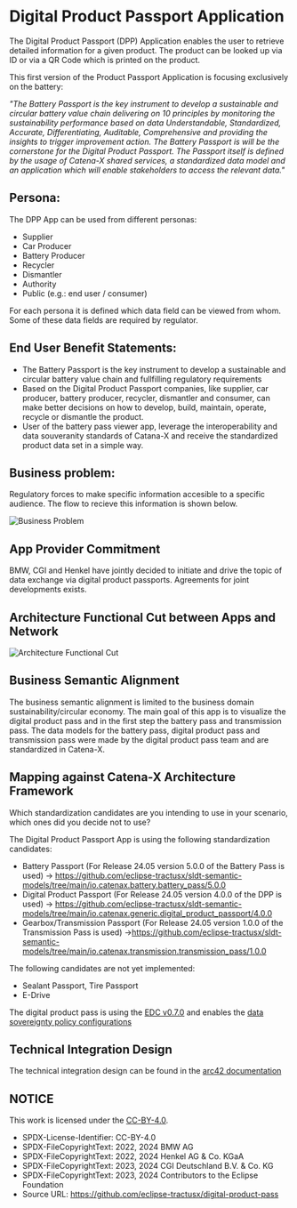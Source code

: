 <!--
#######################################################################

Tractus-X - Digital Product Pass Application 

Copyright (c) 2022, 2024 BMW AG
Copyright (c) 2022, 2024 Henkel AG & Co. KGaA
Copyright (c) 2023, 2024 CGI Deutschland B.V. & Co. KG
Copyright (c) 2023, 2024 Contributors to the Eclipse Foundation

See the NOTICE file(s) distributed with this work for additional
information regarding copyright ownership.

This work is made available under the terms of the
Creative Commons Attribution 4.0 International (CC-BY-4.0) license,
which is available at
https://creativecommons.org/licenses/by/4.0/legalcode.

SPDX-License-Identifier: CC-BY-4.0

#######################################################################
-->

# Digital Product Passport Application


The Digital Product Passport (DPP) Application enables the user to retrieve detailed information for a given product. The product can be looked up via ID or via a QR Code which is printed on the product.  

This first version of the Product Passport Application is focusing exclusively on the battery:  

*"The Battery Passport is the key instrument to develop a sustainable and circular battery value chain delivering on 10 principles by monitoring the sustainability performance based on data Understandable, Standardized, Accurate, Differentiating, Auditable, Comprehensive and providing the insights to trigger improvement action. The Battery Passport is will be the cornerstone for the Digital Product Passport.
The Passport itself is defined by the usage of Catena-X shared services, a standardized data model and an application which will enable stakeholders to access the relevant data."*  

## Persona:

The DPP App can be used from different personas:

* Supplier
* Car Producer
* Battery Producer
* Recycler
* Dismantler
* Authority
* Public (e.g.: end user / consumer)

For each persona it is defined which data field can be viewed from whom. Some of these data fields are required by regulator.  

## End User Benefit Statements:

* The Battery Passport is the key instrument to develop a sustainable and circular battery value chain and fullfilling regulatory requirements
* Based on the Digital Product Passport companies, like supplier, car producer, battery producer, recycler, dismantler and consumer, can make better decisions on how to develop, build, maintain, operate, recycle or dismantle the product.
* User of the battery pass viewer app, leverage the interoperability and data souveranity standards of Catana-X and receive the standardized product data set in a simple way.  

## Business problem:

Regulatory forces to make specific information accesible to a specific audience. The flow to recieve this information is shown below.

![Business Problem](./media/graphBusinessProblem.svg)  

## App Provider Commitment

BMW, CGI and Henkel have jointly decided to initiate and drive the topic of data exchange via digital product passports. Agreements for joint developments exists.  

## Architecture Functional Cut between Apps and Network

![Architecture Functional Cut](./media/graphArchitectureFunctionalCut.svg)  

## Business Semantic Alignment 

The business semantic alignment is limited to the business domain sustainability/circular economy. The main goal of this app is to visualize the digital product pass and in the first step the battery pass and transmission pass. The data models for the battery pass, digital product pass and transmission pass were made by the digital product pass team and are standardized in Catena-X.

## Mapping against Catena-X Architecture Framework

Which standardization candidates are you intending to use in your scenario, which ones did you decide not to use?

The Digital Product Passport App is using the following standardization candidates:

* Battery Passport (For Release 24.05 version 5.0.0 of the Battery Pass is used) → https://github.com/eclipse-tractusx/sldt-semantic-models/tree/main/io.catenax.battery.battery_pass/5.0.0
* Digital Product Passport (For Release 24.05 version 4.0.0 of the DPP is used) → https://github.com/eclipse-tractusx/sldt-semantic-models/tree/main/io.catenax.generic.digital_product_passport/4.0.0
* Gearbox/Transmission Passport (For Release 24.05 version 1.0.0 of the Transmission Pass is used) ->https://github.com/eclipse-tractusx/sldt-semantic-models/tree/main/io.catenax.transmission.transmission_pass/1.0.0

The following candidates are not yet implemented:

* Sealant Passport, Tire Passport
* E-Drive

The digital product pass is using the [EDC v0.7.0](https://github.com/eclipse-tractusx/tractusx-edc/releases/tag/0.7.0) and enables the  [data sovereignty policy configurations](https://github.com/eclipse-tractusx/digital-product-pass/blob/main/docs/data-sovereignty/PolicyConfigGuide.md)


## Technical Integration Design

The technical integration design can be found in the [arc42 documentation](../architecture/Arc42.md)


## NOTICE

This work is licensed under the [CC-BY-4.0](https://creativecommons.org/licenses/by/4.0/legalcode).

- SPDX-License-Identifier: CC-BY-4.0
- SPDX-FileCopyrightText: 2022, 2024 BMW AG
- SPDX-FileCopyrightText: 2022, 2024 Henkel AG & Co. KGaA
- SPDX-FileCopyrightText: 2023, 2024 CGI Deutschland B.V. & Co. KG
- SPDX-FileCopyrightText: 2023, 2024 Contributors to the Eclipse Foundation
- Source URL: https://github.com/eclipse-tractusx/digital-product-pass
